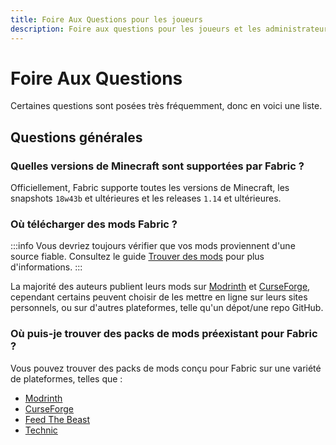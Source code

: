 ```yaml
---
title: Foire Aux Questions pour les joueurs
description: Foire aux questions pour les joueurs et les administrateurs de serveur liés à Fabric.
---
```


# Foire Aux Questions

Certaines questions sont posées très fréquemment, donc en voici une liste.

## Questions générales

### Quelles versions de Minecraft sont supportées par Fabric ?

Officiellement, Fabric supporte toutes les versions de Minecraft, les snapshots `18w43b` et ultérieures et les releases `1.14` et ultérieures.

### Où télécharger des mods Fabric ?

:::info
Vous devriez toujours vérifier que vos mods proviennent d'une source fiable. Consultez le guide [Trouver des mods](./finding-mods.md) pour plus d'informations.
:::

La majorité des auteurs publient leurs mods sur [Modrinth](https://modrinth.com/mods?g=categories:%27fabric%27) et [CurseForge](https://www.curseforge.com/minecraft/search?class=mc-mods\\&gameVersionTypeId=4), cependant certains peuvent choisir de les mettre en ligne sur leurs sites personnels, ou sur d'autres plateformes, telle qu'un dépot/une repo GitHub.

### Où puis-je trouver des packs de mods préexistant pour Fabric ?

Vous pouvez trouver des packs de mods conçu pour Fabric sur une variété de plateformes, telles que :

- [Modrinth](https://modrinth.com/modpacks?g=categories:%27fabric%27)
- [CurseForge](https://www.curseforge.com/minecraft/search?class=modpacks\\&gameVersionTypeId=4)
- [Feed The Beast](https://www.feed-the-beast.com/ftb-app)
- [Technic](https://www.technicpack.net/modpacks)
